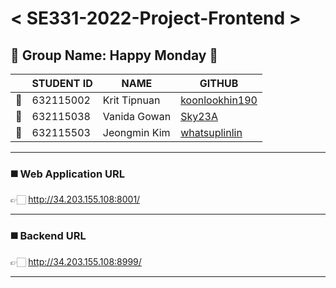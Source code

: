 # < SE331-2022-Project-Frontend >

## 🌻 Group Name: Happy Monday 🌻

|     | STUDENT ID | NAME         | GITHUB                                              |
| --- | ---------- | ------------ | --------------------------------------------------- |
| 🐻   | 632115002  | Krit Tipnuan | [koonlookhin190](https://github.com/koonlookhin190) |
| 🐰   | 632115038  | Vanida Gowan | [Sky23A](https://github.com/Sky23A)                 |
| 🐤   | 632115503  | Jeongmin Kim | [whatsuplinlin](https://github.com/whatsuplinlin)   |

---

### ◼️ Web Application URL

👉🏻 http://34.203.155.108:8001/

---

### ◼️ Backend URL

👉🏻 http://34.203.155.108:8999/

---